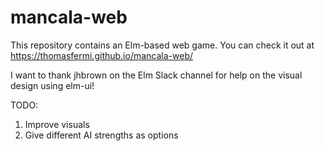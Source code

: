 # mancala-web
This repository contains an Elm-based web game. You can check it out at <https://thomasfermi.github.io/mancala-web/>

I want to thank jhbrown on the Elm Slack channel for help on the visual design using elm-ui!

TODO:
1. Improve visuals
2. Give different AI strengths as options


